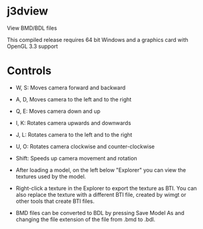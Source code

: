 # j3dview
View BMD/BDL files

This compiled release requires 64 bit Windows and a graphics card with OpenGL 3.3 support



# Controls
* W, S:     Moves camera forward and backward
* A, D,     Moves camera to the left and to the right
* Q, E:     Moves camera down and up
* I, K:     Rotates camera upwards and downwards
* J, L:     Rotates camera to the left and to the right
* U, O:     Rotates camera clockwise and counter-clockwise
* Shift:    Speeds up camera movement and rotation

* After loading a model, on the left below "Explorer" you can view the textures used by the model.
* Right-click a texture in the Explorer to export the texture as BTI. You can also replace the texture with a 
different BTI file, created by wimgt or other tools that create BTI files.
* BMD files can be converted to BDL by pressing Save Model As and changing the file extension of the file from .bmd to .bdl.
